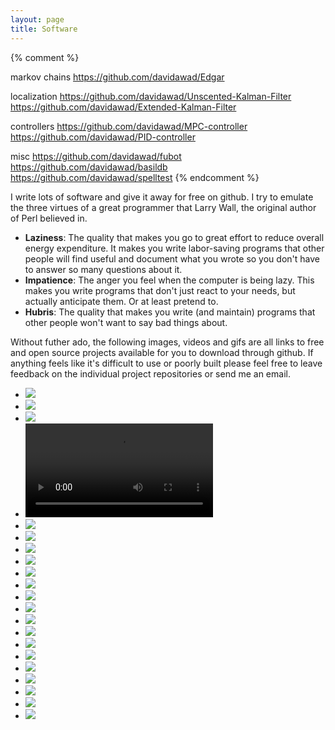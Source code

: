 ```yaml
---
layout: page
title: Software
---
```


{% comment %}
<!-- TODO add the following projects and images -->
markov chains
https://github.com/davidawad/Edgar

localization
https://github.com/davidawad/Unscented-Kalman-Filter
https://github.com/davidawad/Extended-Kalman-Filter

controllers
https://github.com/davidawad/MPC-controller
https://github.com/davidawad/PID-controller

misc
https://github.com/davidawad/fubot
https://github.com/davidawad/basildb
https://github.com/davidawad/spelltest
{% endcomment %}


I write lots of software and give it away for free on github. I try to emulate the three virtues of a great programmer that Larry Wall, the original author of Perl believed in.

- **Laziness**: The quality that makes you go to great effort to reduce overall energy expenditure. It makes you write labor-saving programs that other people will find useful and document what you wrote so you don't have to answer so many questions about it.
- **Impatience**: The anger you feel when the computer is being lazy. This makes you write programs that don't just react to your needs, but actually anticipate them. Or at least pretend to.
- **Hubris**: The quality that makes you write (and maintain) programs that other people won't want to say bad things about.


Without futher ado, the following images, videos and gifs are all links to free and open source projects available for you to download through github. If anything feels like it's difficult to use or poorly built please feel free to leave feedback on the individual project repositories or send me an email.


<!-- PORTFOLIO SECTION TODO automate this somehow at some point in the future -->
<ul class="grid effect-2" id="grid">
    <li><a href="https://github.com/DavidAwad/pebbledex"><img src="{{ site.baseurl }}public/img/projects/pebbledex.jpg"></a></li>
    <li><a href="https://github.com/DavidAwad/traffic-sign-classifier"><img src="{{ site.baseurl }}public/img/projects/traffic-sign.jpg"></a></li>
    <li><a href="https://github.com/DavidAwad/lane-detection"><img src="{{ site.baseurl }}public/img/projects/lane-detection.jpg"></a></li>
    <li>
      <a href="https://github.com/DavidAwad/">
        <video autoplay loop>
          <source src="{{ site.baseurl }}public/img/projects/self-driving.mp4" type="video/mp4">
        </video>
      </a>
    </li>
    <li><a href="https://github.com/DavidAwad/insightweets"><img src="{{ site.baseurl }}public/img/projects/insightweets.png"></a></li>
    <li><a href="https://github.com/DavidAwad/Read-Between-The-Lines"><img src="{{ site.baseurl }}public/img/projects/read between the lines.png"></a></li>
    <li><a href="http://armnewbrunswick.org"><img src="{{ site.baseurl }}public/img/projects/ARM.png"></a></li>
    <li><a href="https://github.com/DavidAwad/advanced-lane-detection"><img src="{{ site.baseurl }}public/img/projects/advanced-lane-detection.jpg"></a></li>
    <li><a href="https://github.com/DavidAwad/hi.rd"><img src="{{ site.baseurl }}public/img/projects/Hi.rd.png"></a></li>
    <li><a href="https://github.com/DavidAwad/blocky"><img src="{{ site.baseurl }}public/img/projects/blocky.png"></a></li>
    <li><a href="https://github.com/DavidAwad/vehicle-detection"><img src="{{ site.baseurl }}public/img/projects/vehicle-detection.jpg"></a></li>
    <li><a href="https://github.com/DavidAwad/kinectsentrygun"><img src="{{ site.baseurl }}public/img/projects/sentrygun.jpg"></a></li>
    <li><a href="https://github.com/DavidAwad/spaceshare"><img src="{{ site.baseurl }}public/img/projects/spaceshare.png"></a></li>
    <li><a href="https://github.com/DavidAwad/ironmyo"><img src="{{ site.baseurl }}public/img/projects/ironmyo.jpg"></a></li>
    <li><a href="https://github.com/DavidAwad/Waves"><img src="{{ site.baseurl }}public/img/projects/waves.png"></a></li>
    <li><a href="https://github.com/DavidAwad/vcluster"><img src="{{ site.baseurl }}public/img/projects/vcluster.png"></a></li>
    <li><a href="https://github.com/DavidAwad/particle-filter"><img src="{{ site.baseurl }}public/img/projects/particle-filter.gif"></a></li>
    <li><a href="https://github.com/DavidAwad/simpleandroid"><img src="{{ site.baseurl }}public/img/projects/simpleandroid.png"></a></li>
    <li><a href="https://github.com/DavidAwad/spn.rutgers.edu"><img src="{{ site.baseurl }}public/img/projects/spn.png"></a></li>
    <li><a href="https://github.com/DavidAwad/ProducerConsumer"><img src="{{ site.baseurl }}public/img/projects/bookorder.png"></a></li>
    <!-- <li><a href="https://github.com/DavidAwad/pauline"><img src="{{ site.baseurl }}public/img/projects/pauline.png"></a></li> -->
    <li><a href="https://github.com/DavidAwad/Goldbach-Conjecture"><img src="{{ site.baseurl }}public/img/projects/goldbach.png"></a></li>
</ul>


<!-- scripts for image carousel -->
<script type="text/javascript" src="{{ site.baseurl }}public/js/masonry.pkgd.min.js"></script>
<script type="text/javascript" src="{{ site.baseurl }}public/js/imagesloaded.js"></script>
<script type="text/javascript" src="{{ site.baseurl }}public/js/classie.js"></script>
<script type="text/javascript" src="{{ site.baseurl }}public/js/AnimOnScroll.js"></script>
<script type="text/javascript" src="{{ site.baseurl }}public/js/modernizr.custom.js"></script>

<script>
  new AnimOnScroll( document.getElementById('grid'), {
      minDuration : 0.4,
      maxDuration : 0.7,
      viewportFactor : 0.2
  } );
</script>
